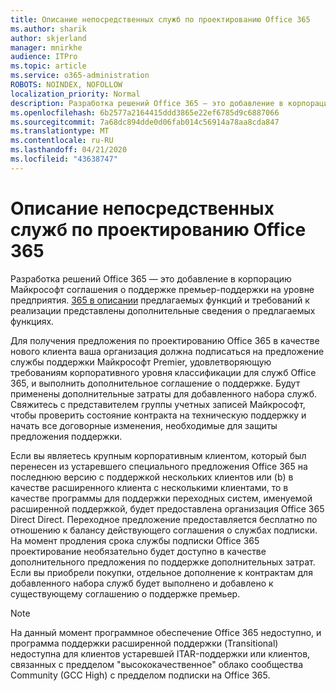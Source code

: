 ```yaml
---
title: Описание непосредственных служб по проектированию Office 365
ms.author: sharik
author: skjerland
manager: mnirkhe
audience: ITPro
ms.topic: article
ms.service: o365-administration
ROBOTS: NOINDEX, NOFOLLOW
localization_priority: Normal
description: Разработка решений Office 365 — это добавление в корпорацию Майкрософт соглашения о поддержке премьер-поддержки на уровне предприятия. 365 в описании предлагаемых функций и требований к реализации представлены дополнительные сведения о предлагаемых функциях.
ms.openlocfilehash: 6b2577a2164415ddd3865e22ef6785d9c6887066
ms.sourcegitcommit: 7a68dc894dde0d06fab014c56914a78aa8cda847
ms.translationtype: MT
ms.contentlocale: ru-RU
ms.lasthandoff: 04/21/2020
ms.locfileid: "43638747"
---
```

# <a name="office-365-engineering-direct-service-description"></a>Описание непосредственных служб по проектированию Office 365

Разработка решений Office 365 — это добавление в корпорацию Майкрософт соглашения о поддержке премьер-поддержки на уровне предприятия. [365 в описании](https://github.com/MicrosoftDocs/OfficeDocs-O365ServiceDescriptions/blob/master/Office%20365%20Engineering%20Direct%20-%20Svc%20Desc%20(25mar2019).pdf) предлагаемых функций и требований к реализации представлены дополнительные сведения о предлагаемых функциях.

Для получения предложения по проектированию Office 365 в качестве нового клиента ваша организация должна подписаться на предложение службы поддержки Майкрософт Premier, удовлетворяющую требованиям корпоративного уровня классификации для служб Office 365, и выполнить дополнительное соглашение о поддержке. Будут применены дополнительные затраты для добавленного набора служб. Свяжитесь с представителем группы учетных записей Майкрософт, чтобы проверить состояние контракта на техническую поддержку и начать все договорные изменения, необходимые для защиты предложения поддержки. 

Если вы являетесь крупным корпоративным клиентом, который был перенесен из устаревшего специального предложения Office 365 на последнюю версию с поддержкой нескольких клиентов или (b) в качестве расширенного клиента с несколькими клиентами, то в качестве программы для поддержки переходных систем, именуемой расширенной поддержкой, будет предоставлена организация Office 365 Direct Direct. Переходное предложение предоставляется бесплатно по отношению к балансу действующего соглашения о службах подписки. На момент продления срока службы подписки Office 365 проектирование необязательно будет доступно в качестве дополнительного предложения по поддержке дополнительных затрат. Если вы приобрели покупки, отдельное дополнение к контрактам для добавленного набора служб будет выполнено и добавлено к существующему соглашению о поддержке премьер.

> [!NOTE]
> На данный момент программное обеспечение Office 365 недоступно, и программа поддержки расширенной поддержки (Transitional) недоступна для клиентов устаревшей ITAR-поддержки или клиентов, связанных с предделом "высококачественное" облако сообщества Community (GCC High) с предделом подписки на Office 365.
